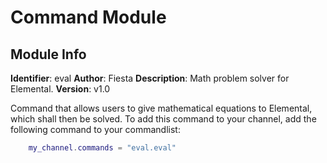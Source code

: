 # Command Module
## Module Info
**Identifier**: eval
**Author**: Fiesta
**Description**: Math problem solver for Elemental.
**Version**: v1.0

Command that allows users to give mathematical equations to Elemental, which shall then be solved.
To add this command to your channel, add the following command to your commandlist:
```lua
	my_channel.commands = "eval.eval"
```